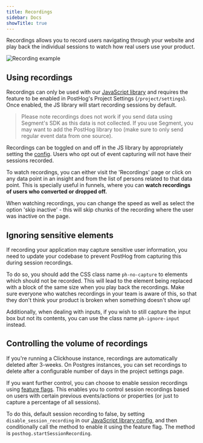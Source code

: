 ```yaml
---
title: Recordings
sidebar: Docs
showTitle: true
---
```


Recordings allows you to record users navigating through your website and play back the individual sessions to watch how real users use your product. 


![Recording example](../../images/features/session-recording/session-recording.gif)


## Using recordings

Recordings can only be used with our [JavaScript library](/docs/integrate/client/js) and requires the feature to be enabled in PostHog's Project Settings (`/project/settings`). Once enabled, the JS library will start recording sessions by default. 

<blockquote class="warning-note">
Please note recordings does not work if you send data using Segment's SDK as this data is not collected. If you use Segment, you may want to add the PostHog library too (make sure to only send regular event data from one source).
</blockquote>

Recordings can be toggled on and off in the JS library by appropriately setting the [config](/docs/integrate/client/js/#config). Users who opt out of event capturing will not have their sessions recorded.

To watch recordings, you can either visit the 'Recordings' page or click on any data point in an insight and from the list of persons related to that data point. This is specially useful in funnels, where you can **watch recordings of users who converted or dropped off.**

When watching recordings, you can change the speed as well as select the option 'skip inactive' - this will skip chunks of the recording where the user was inactive on the page. 

## Ignoring sensitive elements

If recording your application may capture sensitive user information, you need to update your codebase to prevent PostHog from capturing this during session recordings.

To do so, you should add the CSS class name `ph-no-capture` to elements which should not be recorded. This will lead to the element being replaced with a block of the same size when you play back the recordings. Make sure everyone who watches recordings in your team is aware of this, so that they don't think your product is broken when something doesn't show up!

Additionally, when dealing with inputs, if you wish to still capture the input box but not its contents, you can use the class name `ph-ignore-input` instead.

## Controlling the volume of recordings

If you're running a Clickhouse instance, recordings are automatically deleted after 3-weeks. On Postgres instances, you can set recordings to delete after a configurable number of days in the project settings page.

If you want further control, you can choose to enable session recordings using [feature flags](feature-flags). This enables you to control session recordings based on users with certain previous events/actions or properties (or just to capture a percentage of all sessions).

To do this, default session recording to false, by setting `disable_session_recording` in our [JavaScript library config](/docs/integrate/client/js/#config), and then conditionally call the method to enable it using the feature flag. The method is `posthog.startSessionRecording`.
